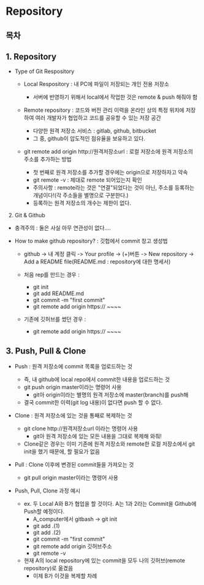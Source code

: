 # Repository

## 목차

## 1. Repository

- Type of Git Respository
  - Local Respository : 내 PC에 파일이 저장되는 개인 전용 저장소
    - 서버에 반영하기 위해서 local에서 작업한 것은 remote & push 해줘야 함
  - Remote repository : 코드와 버전 관리 이력을 온라인 상의 특정 위치에 저장하여 여러 개발자가 협업하고 코드를 공유할 수 있는 저장 공간
    - 다양한 원격 저장소 서비스 : gitlab, github, bitbucket
    - 그 중, github이 압도적인 점유율을 보유하고 있다.

  - git remote add origin http://원격저장소url : 로컬 저장소에 원격 저장소의 주소를 추가하는 방법
    - 첫 번째로 원격 저장소를 추가할 경우에는 origin으로 저장하자고 약속
    - git remote -v : 제대로 remote 되어있는지 확인
    - 주의사항 : remote라는 것은 "연결"되었다는 것이 아닌, 주소를 등록하는 개념이다!(각 주소들을 별명으로 구분한다.)
    - 등록하는 원격 저장소의 개수는 제한이 없다.

2. Git & Github
- 충격주의 : 둘은 사실 아무 연관성이 없다....

- How to make github repository? : 깃헙에서 commit 창고 생성법
  - github -> 내 계정 클릭 -> Your profile -> (+)버튼 -> New repository -> Add a README file(README.md : repository에 대한 명세서)
  - 처음 rep를 만드는 경우 :
    - git init
    - git add README.md
    - git commit -m "first commit"
    - git remote add origin https:// ~~~~

  - 기존에 깃허브를 썼던 경우 :
    - git remote add origin https:// ~~~~

## 3. Push, Pull & Clone
- Push : 원격 저장소에 commit 목록을 업로드하는 것
  - 즉, 내 github에 local repo에서 commit한 내용을 업로드하는 것
  - git push origin master이라는 명령어 사용
    - git아 origin이라는 별명의 원격 저장소에 master(branch)를 push해
  - 결국 commit한 이력(git log 내용)이 없다면 push 할 수 없다.

- Clone : 원격 저장소에 있는 것을 통째로 복제하는 것
  - git clone http://원격저장소url 이라는 명령어 사용
    - git아 원격 저장소에 있는 모든 내용을 그대로 복제해 와줘!
  - Clone같은 경우는 이미 기존에 원격 저장소와 remote한 로컬 저장소에서 git init을 했기 때문에, 할 필요가 없음

- Pull : Clone 이후에 변경된 commit들을 가져오는 것
  - git pull origin master이라는 명령어 사용

- Push, Pull, Clone 과정 예시
  - ex. 두 Local A와 B가 협업을 할 것이다. A는 1과 2라는 Commit을 Github에 Push할 예정이다.
    - A_computer에서 gitbash -> git init
    - git add .(1)
    - git add .(2)
    - git commit -m "first commit"
    - git remote add origin 깃허브주소
    - git remote -v
  - 현재 A의 local repository에 있는 commit을 모두 나의 깃허브(remote repository)로 옮겼음
    - 이제 B가 이것을 복제할 차례
